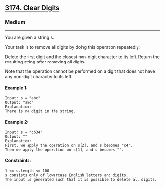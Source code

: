 [3174. Clear Digits](https://leetcode.com/problems/clear-digits/)
---------------------------------------------------------------------------------------------------------------------------------------------

### Medium
---------------------------------------------------------------------------------------------------------------------------------------------

You are given a string s.

Your task is to remove all digits by doing this operation repeatedly:

Delete the first digit and the closest non-digit character to its left.
Return the resulting string after removing all digits.

Note that the operation cannot be performed on a digit that does not have any non-digit character to its left.

#### Example 1:
```
Input: s = "abc"
Output: "abc"
Explanation:
There is no digit in the string.
```
#### Example 2:
```
Input: s = "cb34"
Output: ""
Explanation:
First, we apply the operation on s[2], and s becomes "c4".
Then we apply the operation on s[1], and s becomes "".
```
#### Constraints:
```
1 <= s.length <= 100
s consists only of lowercase English letters and digits.
The input is generated such that it is possible to delete all digits.
```
